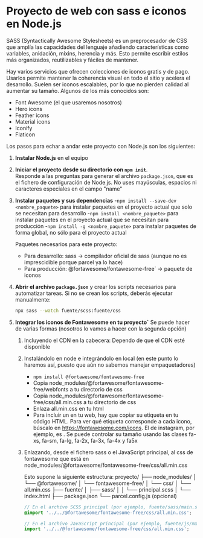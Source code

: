 # Proyecto de web con sass e iconos en Node.js

SASS (Syntactically Awesome Stylesheets) es un preprocesador de CSS que amplía las capacidades del lenguaje añadiendo características como variables, anidación, mixins, herencia y más. Esto permite escribir estilos más organizados, reutilizables y fáciles de mantener.

Hay varios servicios que ofrecen colecciones de iconos gratis y de pago. Usarlos permite mantener la coherencia visual en todo el sitio y acelera el desarrollo. Suelen ser iconos escalables, por lo que no pierden calidad al aumentar su tamaño. Algunos de los más conocidos son:
   - Font Awesome (el que usaremos nosotros)
   - Hero icons
   - Feather icons
   - Material icons
   - Iconify
   - Flaticon

Los pasos para echar a andar este proyecto con Node.js son los siguientes:

1. **Instalar Node.js** en el equipo

2. **Iniciar el proyecto desde su directorio con `npm init`**.  
   Responde a las preguntas para generar el archivo `package.json`, que es el fichero de configuración de Node.js.
   No uses mayúsculas, espacios ni caracteres especiales en el campo "name"

3. **Instalar paquetes y sus dependencias** 
   -`npm install --save-dev <nombre_paquete>` para instalar paquetes en el proyecto actual que solo se necesitan para desarrollo
   -`npm install <nombre_paquete>` para instalar paquetes en el proyecto actual que se necesitan para producción
   -`npm install -g <nombre_paquete>` para instalar paquetes de forma global, no sólo para el proyecto actual
   
   Paquetes necesarios para este proyecto:
   - Para desarrollo: sass -> compilador oficial de sass (aunque no es imprescidible porque parcel ya lo hace)
   - Para producción: @fortawesome/fontawesome-free` -> paquete de iconos

4. **Abrir el archivo `package.json`** y crear los scripts necesarios para automatizar tareas.
   Si no se crean los scripts, deberás ejecutar manualmente:
   ```bash
   npx sass --watch fuente/scss:fuente/css

5. **Integrar los iconos de Fontawesome en tu proyecto`** Se puede hacer de varias formas (nosotros lo vamos a hacer con la segunda opción)
   1. Incluyendo el CDN en la cabecera: <link href="https://cdnjs.cloudflare.com/ajax/libs/font-awesome/6.7.2/css/all.min.css" rel="stylesheet"> Dependo de que el CDN esté disponible

   2. Instalándolo en node e integrándolo en local (en este punto lo haremos así, puesto que aún no sabemos manejar empaquetadores)
      - `npm install @fortawesome/fontawesome-free`
      - Copia node_modules/@fortawesome/fontawesome-free/webfonts a tu directorio de css
      - Copia node_modules/@fortawesome/fontawesome-free/css/all.min.css a tu directorio de css
      - Enlaza all.min.css en tu html
      - Para incluir un en tu web, hay que copiar su etiqueta en tu código HTML. Para ver qué etiqueta corresponde a cada icono, búscalo en https://fontawesome.com/icons. El de instagram, por ejemplo, es <i class="fa-brands fa-instagram"></i>. Se puede controlar su tamaño usando las clases fa-xs, fa-sm, fa-lg, fa-2x, fa-3x, fa-4x y fa5x
      
   3. Enlazando, desde el fichero sass o el JavaScript principal, al css de fontawesome que está en node_modules/@fortawesome/fontawesome-free/css/all.min.css

      Esto supone la siguiente estructura:
      proyecto/
      ├── node_modules/
      │   └── @fortawesome/
      │       └── fontawesome-free/
      │           └── css/
      │               └── all.min.css
      ├── fuente/
      │   ├── sass/
      │   │   └── principal.scss
      │   └── index.html
      ├── package.json
      └── parcel.config.js (opcional)

      ```scss
      // En el archivo SCSS principal (por ejemplo, fuente/sass/main.scss)
      @import '../../@fortawesome/fontawesome-free/css/all.min.css';
      ```
      ```js
      // En el archivo JavaScript principal (por ejemplo, fuente/js/main.js)
      import '../../@fortawesome/fontawesome-free/css/all.min.css';
      ```
